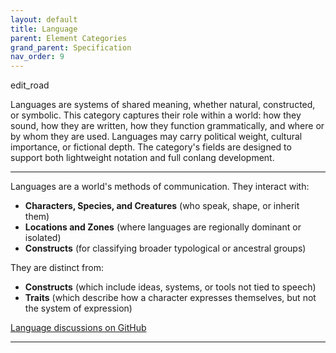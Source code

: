 ```yaml
---
layout: default
title: Language
parent: Element Categories
grand_parent: Specification
nav_order: 9
---
```


<span class="material-symbols-outlined">edit_road</span>

Languages are systems of shared meaning, whether natural, constructed, or symbolic. This category captures their role within a world: how they sound, how they are written, how they function grammatically, and where or by whom they are used. Languages may carry political weight, cultural importance, or fictional depth. The category's fields are designed to support both lightweight notation and full conlang development.

--- 
  
Languages are a world's methods of communication. They interact with:

- **Characters, Species, and Creatures** (who speak, shape, or inherit them)
- **Locations and Zones** (where languages are regionally dominant or isolated)
- **Constructs** (for classifying broader typological or ancestral groups)

They are distinct from:

- **Constructs** (which include ideas, systems, or tools not tied to speech)
- **Traits** (which describe how a character expresses themselves, but not the system of expression)

[Language discussions on GitHub](https://github.com/OnlyWorlds/OnlyWorlds/discussions/categories/language)

---
 